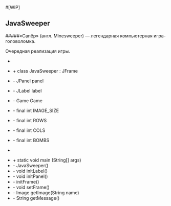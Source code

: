 #[WIP]
## JavaSweeper
#####«Сапёр» (англ. Minesweeper) — легендарная компьютерная игра-головоломка.
 
 Очередная реализация игры.
 
 -
 * \+ class JavaSweeper : JFrame
 
 * \- JPanel panel 
 * \- JLabel label
 * \- Game Game
 * \- final int IMAGE_SIZE
 * \- final int ROWS
 * \- final int COLS
 * \- final int BOMBS
 
 
 -
 * \+ static void main (String[] args)
 * \- JavaSweeper()
 * \- void initLabel()
 * \- void initPanel()
 * \- initFrame()
 * \- void setFrame()
 * \- Image getImage(String name)
 * \- String getMessage()
  
 
 